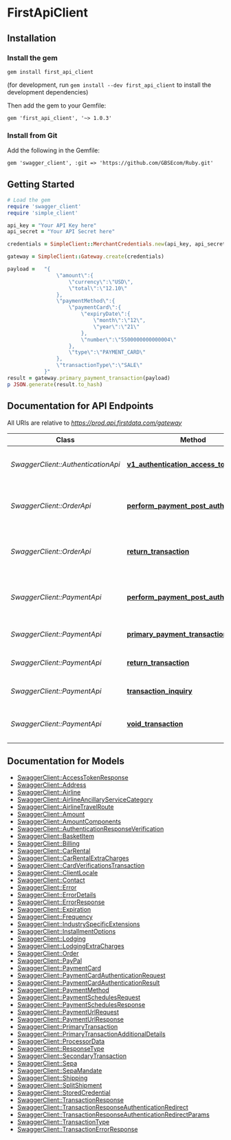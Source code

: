 # FirstApiClient

## Installation

### Install the gem

```shell
gem install first_api_client
```
(for development, run `gem install --dev first_api_client` to install the development dependencies)

Then add the gem to your Gemfile:

    gem 'first_api_client', '~> 1.0.3'

### Install from Git

Add the following in the Gemfile:

    gem 'swagger_client', :git => 'https://github.com/GBSEcom/Ruby.git'

## Getting Started

```ruby
# Load the gem
require 'swagger_client'
require 'simple_client'

api_key = "Your API Key here"
api_secret = "Your API Secret here"

credentials = SimpleClient::MerchantCredentials.new(api_key, api_secret)

gateway = SimpleClient::Gateway.create(credentials)

payload = 	"{ 
				\"amount\":{
					\"currency\":\"USD\",
					\"total\":\"12.10\"
				},
				\"paymentMethod\":{
					\"paymentCard\":{
						\"expiryDate\":{
							\"month\":\"12\",
							\"year\":\"21\"
						},
						\"number\":\"5500000000000004\"
					},
					\"type\":\"PAYMENT_CARD\"
				},
				\"transactionType\":\"SALE\"
			}"
result = gateway.primary_payment_transaction(payload)
p JSON.generate(result.to_hash)
```

## Documentation for API Endpoints

All URIs are relative to *https://prod.api.firstdata.com/gateway*

Class | Method | HTTP request | Description
------------ | ------------- | ------------- | -------------
*SwaggerClient::AuthenticationApi* | [**v1_authentication_access_tokens_post**](docs/AuthenticationApi.md#v1_authentication_access_tokens_post) | **POST** /v1/authentication/access-tokens | Generate an access token for user authentication
*SwaggerClient::OrderApi* | [**perform_payment_post_authorisation**](docs/OrderApi.md#perform_payment_post_authorisation) | **POST** /v1/orders/{order-id}/postauth | Use this to capture/complete a transaction. Partial postauths are allowed.
*SwaggerClient::OrderApi* | [**return_transaction**](docs/OrderApi.md#return_transaction) | **POST** /v1/orders/{order-id}/return | Use this to return/refund on the order. Partial returns are allowed.
*SwaggerClient::PaymentApi* | [**perform_payment_post_authorisation**](docs/PaymentApi.md#perform_payment_post_authorisation) | **POST** /v1/payments/{transaction-id}/postauth | Use this to capture/complete a transaction. Partial postauths are allowed.
*SwaggerClient::PaymentApi* | [**primary_payment_transaction**](docs/PaymentApi.md#primary_payment_transaction) | **POST** /v1/payments | Generate a primary transaction
*SwaggerClient::PaymentApi* | [**return_transaction**](docs/PaymentApi.md#return_transaction) | **POST** /v1/payments/{transaction-id}/return | Return/refund a transaction.
*SwaggerClient::PaymentApi* | [**transaction_inquiry**](docs/PaymentApi.md#transaction_inquiry) | **GET** /v1/payments/{transaction-id} | Retrieve the state of a transaction
*SwaggerClient::PaymentApi* | [**void_transaction**](docs/PaymentApi.md#void_transaction) | **POST** /v1/payments/{transaction-id}/void | Reverse a previous action on an existing transaction


## Documentation for Models

 - [SwaggerClient::AccessTokenResponse](docs/AccessTokenResponse.md)
 - [SwaggerClient::Address](docs/Address.md)
 - [SwaggerClient::Airline](docs/Airline.md)
 - [SwaggerClient::AirlineAncillaryServiceCategory](docs/AirlineAncillaryServiceCategory.md)
 - [SwaggerClient::AirlineTravelRoute](docs/AirlineTravelRoute.md)
 - [SwaggerClient::Amount](docs/Amount.md)
 - [SwaggerClient::AmountComponents](docs/AmountComponents.md)
 - [SwaggerClient::AuthenticationResponseVerification](docs/AuthenticationResponseVerification.md)
 - [SwaggerClient::BasketItem](docs/BasketItem.md)
 - [SwaggerClient::Billing](docs/Billing.md)
 - [SwaggerClient::CarRental](docs/CarRental.md)
 - [SwaggerClient::CarRentalExtraCharges](docs/CarRentalExtraCharges.md)
 - [SwaggerClient::CardVerificationsTransaction](docs/CardVerificationsTransaction.md)
 - [SwaggerClient::ClientLocale](docs/ClientLocale.md)
 - [SwaggerClient::Contact](docs/Contact.md)
 - [SwaggerClient::Error](docs/Error.md)
 - [SwaggerClient::ErrorDetails](docs/ErrorDetails.md)
 - [SwaggerClient::ErrorResponse](docs/ErrorResponse.md)
 - [SwaggerClient::Expiration](docs/Expiration.md)
 - [SwaggerClient::Frequency](docs/Frequency.md)
 - [SwaggerClient::IndustrySpecificExtensions](docs/IndustrySpecificExtensions.md)
 - [SwaggerClient::InstallmentOptions](docs/InstallmentOptions.md)
 - [SwaggerClient::Lodging](docs/Lodging.md)
 - [SwaggerClient::LodgingExtraCharges](docs/LodgingExtraCharges.md)
 - [SwaggerClient::Order](docs/Order.md)
 - [SwaggerClient::PayPal](docs/PayPal.md)
 - [SwaggerClient::PaymentCard](docs/PaymentCard.md)
 - [SwaggerClient::PaymentCardAuthenticationRequest](docs/PaymentCardAuthenticationRequest.md)
 - [SwaggerClient::PaymentCardAuthenticationResult](docs/PaymentCardAuthenticationResult.md)
 - [SwaggerClient::PaymentMethod](docs/PaymentMethod.md)
 - [SwaggerClient::PaymentSchedulesRequest](docs/PaymentSchedulesRequest.md)
 - [SwaggerClient::PaymentSchedulesResponse](docs/PaymentSchedulesResponse.md)
 - [SwaggerClient::PaymentUrlRequest](docs/PaymentUrlRequest.md)
 - [SwaggerClient::PaymentUrlResponse](docs/PaymentUrlResponse.md)
 - [SwaggerClient::PrimaryTransaction](docs/PrimaryTransaction.md)
 - [SwaggerClient::PrimaryTransactionAdditionalDetails](docs/PrimaryTransactionAdditionalDetails.md)
 - [SwaggerClient::ProcessorData](docs/ProcessorData.md)
 - [SwaggerClient::ResponseType](docs/ResponseType.md)
 - [SwaggerClient::SecondaryTransaction](docs/SecondaryTransaction.md)
 - [SwaggerClient::Sepa](docs/Sepa.md)
 - [SwaggerClient::SepaMandate](docs/SepaMandate.md)
 - [SwaggerClient::Shipping](docs/Shipping.md)
 - [SwaggerClient::SplitShipment](docs/SplitShipment.md)
 - [SwaggerClient::StoredCredential](docs/StoredCredential.md)
 - [SwaggerClient::TransactionResponse](docs/TransactionResponse.md)
 - [SwaggerClient::TransactionResponseAuthenticationRedirect](docs/TransactionResponseAuthenticationRedirect.md)
 - [SwaggerClient::TransactionResponseAuthenticationRedirectParams](docs/TransactionResponseAuthenticationRedirectParams.md)
 - [SwaggerClient::TransactionType](docs/TransactionType.md)
 - [SwaggerClient::TransactionErrorResponse](docs/TransactionErrorResponse.md)